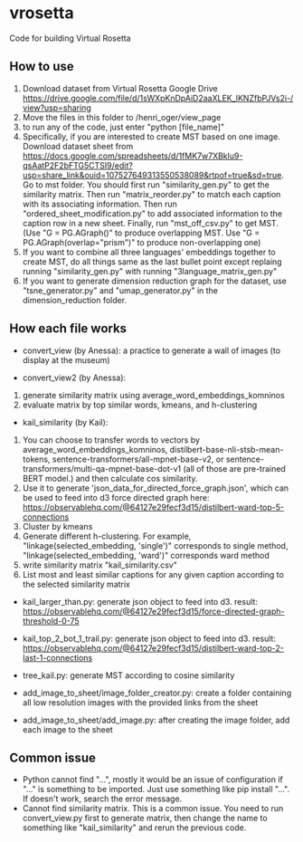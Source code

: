 # vrosetta
Code for building Virtual Rosetta

## How to use
1. Download dataset from Virtual Rosetta Google Drive https://drive.google.com/file/d/1sWXpKnDpAiD2aaXLEK_lKNZfbPJVs2i-/view?usp=sharing
2. Move the files in this folder to /henri_oger/view_page
3. to run any of the code, just enter "python [file_name]"
4. Specifically, if you are interested to create MST based on one image. Download dataset sheet from https://docs.google.com/spreadsheets/d/1fMK7w7XBklu9-qsAatP2F2bFTG5CTSI9/edit?usp=share_link&ouid=107527649313550538089&rtpof=true&sd=true. Go to mst folder. You should first run "similarity_gen.py" to get the similarity matrix. Then run "matrix_reorder.py" to match each caption with its associating information. Then run "ordered_sheet_modification.py" to add associated information to the caption row in a new sheet. Finally, run "mst_off_csv.py" to get MST. (Use "G = PG.AGraph()" to produce overlapping MST. Use "G = PG.AGraph(overlap="prism")" to produce non-overlapping one)
5. If you want to combine all three languages' embeddings together to create MST, do all things same as the last bullet point except replaing running "similarity_gen.py" with running "3language_matrix_gen.py"
6. If you want to generate dimension reduction graph for the dataset, use "tsne_generator.py" and "umap_generator.py" in the dimension_reduction folder.

## How each file works
* convert_view (by Anessa): a practice to generate a wall of images (to display at the museum)

* convert_view2 (by Anessa): 
1. generate similarity matrix using average_word_embeddings_komninos
2. evaluate matrix by top similar words, kmeans, and h-clustering

* kail_similarity (by Kail): 
1. You can choose to transfer words to vectors by average_word_embeddings_komninos, distilbert-base-nli-stsb-mean-tokens, sentence-transformers/all-mpnet-base-v2, or sentence-transformers/multi-qa-mpnet-base-dot-v1 (all of those are pre-trained BERT model.) and then calculate cos similarity.
2. Use it to generate 'json_data_for_directed_force_graph.json', which can be used to feed into d3 force directed graph here: https://observablehq.com/@64127e29fecf3d15/distilbert-ward-top-5-connections
3. Cluster by kmeans
4. Generate different h-clustering. For example, "linkage(selected_embedding, 'single')" corresponds to single method, "linkage(selected_embedding, 'ward')" corresponds ward method
5. write similarity matrix "kail_similarity.csv"
6. List most and least similar captions for any given caption according to the selected similarity matrix

* kail_larger_than.py: generate json object to feed into d3. result: https://observablehq.com/@64127e29fecf3d15/force-directed-graph-threshold-0-75

* kail_top_2_bot_1_trail.py: generate json object to feed into d3. result: https://observablehq.com/@64127e29fecf3d15/distilbert-ward-top-2-last-1-connections

* tree_kail.py: generate MST according to cosine similarity

* add_image_to_sheet/image_folder_creator.py: create a folder containing all low resolution images with the provided links from the sheet

* add_image_to_sheet/add_image.py: after creating the image folder, add each image to the sheet
 

## Common issue
* Python cannot find "...", mostly it would be an issue of configuration if "..." is something to be imported. Just use something like pip install "...". If doesn't work, search the error message.
* Cannot find similarity matrix. This is a common issue. You need to run convert_view.py first to generate matrix, then change the name to something like "kail_similarity" and rerun the previous code.
